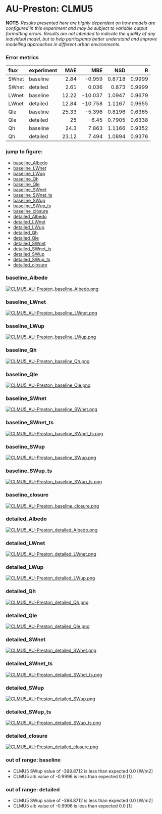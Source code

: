 # AU-Preston: CLMU5

**NOTE:** *Results presented here are highly dependent on how models are configured in this experiment and may be subject to variable output formatting errors. Results are not intended to indicate the quality of any individual model, but to help participants better understand and improve modelling approaches in different urban environments.*

### Error metrics

| flux   | experiment   |   MAE |     MBE |    NSD |      R |
|:-------|:-------------|------:|--------:|-------:|-------:|
| SWnet  | baseline     |  2.84 |  -0.959 | 0.8718 | 0.9999 |
| SWnet  | detailed     |  2.61 |   0.036 | 0.873  | 0.9999 |
| LWnet  | baseline     | 12.22 | -10.037 | 1.0947 | 0.9679 |
| LWnet  | detailed     | 12.84 | -10.758 | 1.1167 | 0.9655 |
| Qle    | baseline     | 25.33 |  -5.396 | 0.8196 | 0.6365 |
| Qle    | detailed     | 25    |  -6.45  | 0.7905 | 0.6338 |
| Qh     | baseline     | 24.3  |   7.863 | 1.1166 | 0.9352 |
| Qh     | detailed     | 23.12 |   7.494 | 1.0894 | 0.9376 |

### jump to figure:
 - [baseline_Albedo](#baseline_albedo)
 - [baseline_LWnet](#baseline_lwnet)
 - [baseline_LWup](#baseline_lwup)
 - [baseline_Qh](#baseline_qh)
 - [baseline_Qle](#baseline_qle)
 - [baseline_SWnet](#baseline_swnet)
 - [baseline_SWnet_ts](#baseline_swnet_ts)
 - [baseline_SWup](#baseline_swup)
 - [baseline_SWup_ts](#baseline_swup_ts)
 - [baseline_closure](#baseline_closure)
 - [detailed_Albedo](#detailed_albedo)
 - [detailed_LWnet](#detailed_lwnet)
 - [detailed_LWup](#detailed_lwup)
 - [detailed_Qh](#detailed_qh)
 - [detailed_Qle](#detailed_qle)
 - [detailed_SWnet](#detailed_swnet)
 - [detailed_SWnet_ts](#detailed_swnet_ts)
 - [detailed_SWup](#detailed_swup)
 - [detailed_SWup_ts](#detailed_swup_ts)
 - [detailed_closure](#detailed_closure)

### <a name="baseline_albedo"></a>baseline_Albedo
[![CLMU5_AU-Preston_baseline_Albedo.png](CLMU5_AU-Preston_baseline_Albedo.png)](CLMU5_AU-Preston_baseline_Albedo.png)

### <a name="baseline_lwnet"></a>baseline_LWnet
[![CLMU5_AU-Preston_baseline_LWnet.png](CLMU5_AU-Preston_baseline_LWnet.png)](CLMU5_AU-Preston_baseline_LWnet.png)

### <a name="baseline_lwup"></a>baseline_LWup
[![CLMU5_AU-Preston_baseline_LWup.png](CLMU5_AU-Preston_baseline_LWup.png)](CLMU5_AU-Preston_baseline_LWup.png)

### <a name="baseline_qh"></a>baseline_Qh
[![CLMU5_AU-Preston_baseline_Qh.png](CLMU5_AU-Preston_baseline_Qh.png)](CLMU5_AU-Preston_baseline_Qh.png)

### <a name="baseline_qle"></a>baseline_Qle
[![CLMU5_AU-Preston_baseline_Qle.png](CLMU5_AU-Preston_baseline_Qle.png)](CLMU5_AU-Preston_baseline_Qle.png)

### <a name="baseline_swnet"></a>baseline_SWnet
[![CLMU5_AU-Preston_baseline_SWnet.png](CLMU5_AU-Preston_baseline_SWnet.png)](CLMU5_AU-Preston_baseline_SWnet.png)

### <a name="baseline_swnet_ts"></a>baseline_SWnet_ts
[![CLMU5_AU-Preston_baseline_SWnet_ts.png](CLMU5_AU-Preston_baseline_SWnet_ts.png)](CLMU5_AU-Preston_baseline_SWnet_ts.png)

### <a name="baseline_swup"></a>baseline_SWup
[![CLMU5_AU-Preston_baseline_SWup.png](CLMU5_AU-Preston_baseline_SWup.png)](CLMU5_AU-Preston_baseline_SWup.png)

### <a name="baseline_swup_ts"></a>baseline_SWup_ts
[![CLMU5_AU-Preston_baseline_SWup_ts.png](CLMU5_AU-Preston_baseline_SWup_ts.png)](CLMU5_AU-Preston_baseline_SWup_ts.png)

### <a name="baseline_closure"></a>baseline_closure
[![CLMU5_AU-Preston_baseline_closure.png](CLMU5_AU-Preston_baseline_closure.png)](CLMU5_AU-Preston_baseline_closure.png)

### <a name="detailed_albedo"></a>detailed_Albedo
[![CLMU5_AU-Preston_detailed_Albedo.png](CLMU5_AU-Preston_detailed_Albedo.png)](CLMU5_AU-Preston_detailed_Albedo.png)

### <a name="detailed_lwnet"></a>detailed_LWnet
[![CLMU5_AU-Preston_detailed_LWnet.png](CLMU5_AU-Preston_detailed_LWnet.png)](CLMU5_AU-Preston_detailed_LWnet.png)

### <a name="detailed_lwup"></a>detailed_LWup
[![CLMU5_AU-Preston_detailed_LWup.png](CLMU5_AU-Preston_detailed_LWup.png)](CLMU5_AU-Preston_detailed_LWup.png)

### <a name="detailed_qh"></a>detailed_Qh
[![CLMU5_AU-Preston_detailed_Qh.png](CLMU5_AU-Preston_detailed_Qh.png)](CLMU5_AU-Preston_detailed_Qh.png)

### <a name="detailed_qle"></a>detailed_Qle
[![CLMU5_AU-Preston_detailed_Qle.png](CLMU5_AU-Preston_detailed_Qle.png)](CLMU5_AU-Preston_detailed_Qle.png)

### <a name="detailed_swnet"></a>detailed_SWnet
[![CLMU5_AU-Preston_detailed_SWnet.png](CLMU5_AU-Preston_detailed_SWnet.png)](CLMU5_AU-Preston_detailed_SWnet.png)

### <a name="detailed_swnet_ts"></a>detailed_SWnet_ts
[![CLMU5_AU-Preston_detailed_SWnet_ts.png](CLMU5_AU-Preston_detailed_SWnet_ts.png)](CLMU5_AU-Preston_detailed_SWnet_ts.png)

### <a name="detailed_swup"></a>detailed_SWup
[![CLMU5_AU-Preston_detailed_SWup.png](CLMU5_AU-Preston_detailed_SWup.png)](CLMU5_AU-Preston_detailed_SWup.png)

### <a name="detailed_swup_ts"></a>detailed_SWup_ts
[![CLMU5_AU-Preston_detailed_SWup_ts.png](CLMU5_AU-Preston_detailed_SWup_ts.png)](CLMU5_AU-Preston_detailed_SWup_ts.png)

### <a name="detailed_closure"></a>detailed_closure
[![CLMU5_AU-Preston_detailed_closure.png](CLMU5_AU-Preston_detailed_closure.png)](CLMU5_AU-Preston_detailed_closure.png)

### out of range: baseline

 - CLMU5 SWup value of -398.8712 is less than expected 0.0 [W/m2]
 - CLMU5 alb value of -0.9996 is less than expected 0.0 [1]

### out of range: detailed

 - CLMU5 SWup value of -398.8712 is less than expected 0.0 [W/m2]
 - CLMU5 alb value of -0.9996 is less than expected 0.0 [1]

